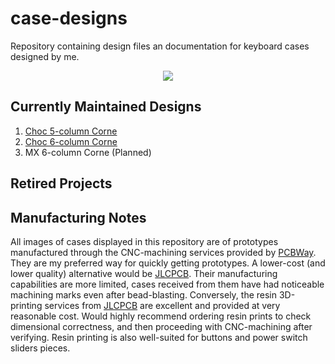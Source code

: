 # case-designs
Repository containing design files an documentation for keyboard cases designed by me. 

<center><a href="https://discord.gg/P8n4zPxJH5">
  <img src="https://img.shields.io/discord/637535684122509312?color=%237289da&label=%20&logo=discord&logoColor=%23fff&style=flat-square" />
</a></center>

## Currently Maintained Designs
1. [Choc 5-column Corne](/corne/5-column%20Choc)
2. [Choc 6-column Corne](/corne/6-column%20Choc)
3. MX 6-column Corne (Planned)
   
## Retired Projects

## Manufacturing Notes
All images of cases displayed in this repository are of prototypes manufactured through the CNC-machining services provided by [PCBWay](https://pcbway.com). They are my preferred way for quickly getting prototypes. A lower-cost (and lower quality) alternative would be [JLCPCB](https://jlcpcb.com). Their manufacturing capabilities are more limited, cases received from them have had noticeable machining marks even after bead-blasting. Conversely, the resin 3D-printing services from [JLCPCB](https://jlcpcb.com) are excellent and provided at very reasonable cost. Would highly recommend ordering resin prints to check dimensional correctness, and then proceeding with CNC-machining after verifying. Resin printing is also well-suited for buttons and power switch sliders pieces.
